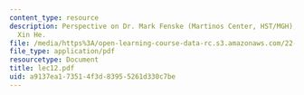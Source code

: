 ```yaml
---
content_type: resource
description: Perspective on Dr. Mark Fenske (Martinos Center, HST/MGH), written by
  Xin He.
file: /media/https%3A/open-learning-course-data-rc.s3.amazonaws.com/22-a09-career-options-for-biomedical-research-fall-2006/a9137ea173514f3d83955261d330c7be_lec12.pdf
file_type: application/pdf
resourcetype: Document
title: lec12.pdf
uid: a9137ea1-7351-4f3d-8395-5261d330c7be
---
```

